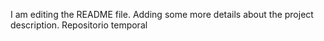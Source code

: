 I am editing the README file. Adding some more details about the project description.
Repositorio temporal


